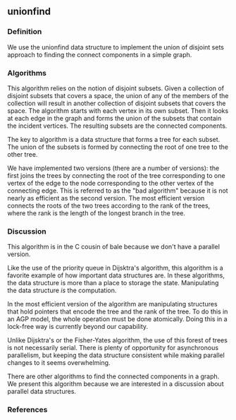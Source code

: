 ## unionfind

### Definition
We use the unionfind data structure to implement the union of disjoint sets
approach to finding the connect components in a simple graph.

### Algorithms
This algorithm relies on the notion of disjoint subsets.  Given a collection
of disjoint subsets that covers a space, the union of any of the members of
the collection will result in another collection of disjoint subsets that
covers the space.  The algorithm starts with each vertex in its own subset.
Then it looks at each edge in the graph and forms the union of the subsets
that contain the incident vertices.  The resulting subsets are the connected
components.

The key to algorithm is a data structure that forms a tree for each subset.
The union of the subsets is formed by connecting the root of one tree to the
other tree.

We have implemented two versions (there are a number of versions): 
the first joins the trees by connecting
the root of the tree corresponding to one vertex of the edge to the node
corresponding to the other vertex of the connecting edge. 
This is referred to as the "bad algorithm" because it is not 
nearly as efficient as the second version. The most efficient
version connects the roots of the two trees according to the rank of the
trees, where the rank is the length of the longest branch in the tree.

### Discussion
This algorithm is in the C cousin of bale because we
don't have a parallel version.

Like the use of the priority queue in Dijsktra's algorithm, this algorithm is
a favorite example of how important data structures are.  In these algorithms,
the data structure is more than a place to storage the state.  Manipulating
the data structure *is* the computation.

In the most efficient version of the algorithm are manipulating structures
that hold pointers that encode the tree and the rank of the tree.  To do this
in an AGP model, the whole operation must be done atomically.  Doing this in a
lock-free way is currently beyond our capability.

Unlike Dijsktra's or the Fisher-Yates algorithm, the use of this forest
of trees is not necessarily serial.  There is plenty of opportunity for
asynchronous parallelism, but keeping the data structure consistent while
making parallel changes to it seems overwhelming.  

There are other algorithms
to find the connected components in a graph.  We present this algorithm
because we are interested in a discussion about parallel data structures.

### References

